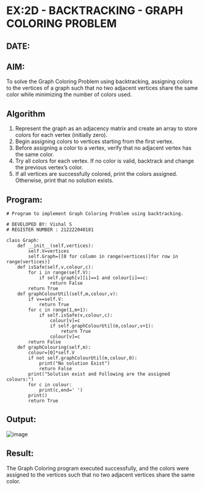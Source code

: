 # EX:2D - BACKTRACKING - GRAPH COLORING PROBLEM
## DATE:

## AIM:
To solve the Graph Coloring Problem using backtracking, assigning colors to the vertices of a graph such that no two adjacent vertices share the same color while minimizing the number of colors used.

## Algorithm

1. Represent the graph as an adjacency matrix and create an array to store colors for each vertex (initially zero).
2. Begin assigning colors to vertices starting from the first vertex.
3. Before assigning a color to a vertex, verify that no adjacent vertex has the same color.
4. Try all colors for each vertex. If no color is valid, backtrack and change the previous vertex’s color.
5. If all vertices are successfully colored, print the colors assigned. Otherwise, print that no solution exists.

## Program:

```
# Program to implement Graph Coloring Problem using backtracking.

# DEVELOPED BY: Vishal S
# REGISTER NUMBER : 212222040181

class Graph:
    def __init__(self,vertices):
        self.V=vertices
        self.Graph=[[0 for column in range(vertices)]for row in range(vertices)]
    def isSafe(self,v,colour,c):
        for i in range(self.V):
            if self.graph[v][i]==1 and colour[i]==c:
                return False
        return True
    def graphColourUtil(self,m,colour,v):
        if v==self.V:
            return True
        for c in range(1,m+1):
            if self.isSafe(v,colour,c):
                colour[v]=c
                if self.graphColourUtil(m,colour,v+1):
                    return True
                colour[v]=c
        return False
    def graphColouring(self,m):
        colour=[0]*self.V
        if not self.graphColourUtil(m,colour,0):
            print("No solution Exist")
            return False
        print("Solution exist and Following are the assigned colours:")
        for c in colour:
            print(c,end=' ')
        print()
        return True

```

## Output:

![image](https://github.com/user-attachments/assets/3a638ea4-29c2-4dcf-b54b-906097917f8d)

## Result:

The Graph Coloring program executed successfully, and the colors were assigned to the vertices such that no two adjacent vertices share the same color.
